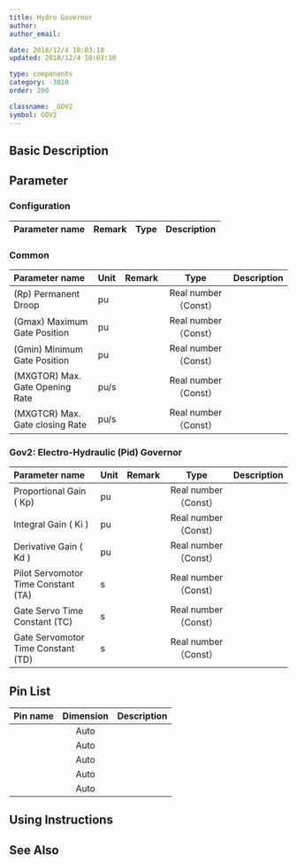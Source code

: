 ```yaml
---
title: Hydro Governor
author: 
author_email:

date: 2018/12/4 10:03:10
updated: 2018/12/4 10:03:10

type: components
category: -3010
order: 200

classname: _GOV2
symbol: GOV2
---
```

## Basic Description


## Parameter
### Configuration
| Parameter name | Remark | Type | Description |
| :--- | :--- | :--: | :--- |

### Common
| Parameter name | Unit | Remark | Type | Description |
| :--- | :--- | :--- | :--: | :--- |
| (Rp) Permanent Droop | pu |  | Real number（Const） |  |
| (Gmax) Maximum Gate Position | pu |  | Real number（Const） |  |
| (Gmin) Minimum Gate Position | pu |  | Real number（Const） |  |
| (MXGTOR) Max. Gate Opening Rate | pu/s |  | Real number（Const） |  |
| (MXGTCR) Max. Gate closing Rate | pu/s |  | Real number（Const） |  |

### Gov2:  Electro-Hydraulic (Pid) Governor
| Parameter name | Unit | Remark | Type | Description |
| :--- | :--- | :--- | :--: | :--- |
| Proportional Gain ( Kp)  | pu |  | Real number（Const） |  |
| Integral Gain ( Ki ) | pu |  | Real number（Const） |  |
| Derivative Gain ( Kd ) | pu |  | Real number（Const） |  |
| Pilot Servomotor Time Constant (TA) | s |  | Real number（Const） |  |
| Gate Servo Time Constant (TC) | s |  | Real number（Const） |  |
| Gate Servomotor Time Constant (TD) | s |  | Real number（Const） |  |


## Pin List

| Pin name | Dimension | Description |
| :--- | :--:  | :--- |
|  | Auto | |
|  | Auto | |
|  | Auto | |
|  | Auto | |
|  | Auto | |

## Using Instructions



## See Also


